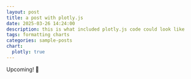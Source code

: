 ```yaml
---
layout: post
title: a post with plotly.js
date: 2025-03-26 14:24:00
description: this is what included plotly.js code could look like
tags: formatting charts
categories: sample-posts
chart:
  plotly: true
---
```

Upcoming! 🚀